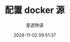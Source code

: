 ---
title: 配置 docker 源
date: 2024-11-02 09:51:37
permalink: /pages/docker2/
categories:
  - 运维
  - Docker
tags:
  - Docker
author: 星途物语
---